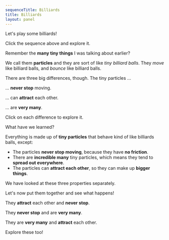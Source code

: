 ```yaml
---
sequenceTitle: Billiards
title: Billiards
layout: panel
---
```


<div id="chapter">
<div class="page">
<div class="stepLog">

Let's play some billiards!

<div class="threeColumn">
<script>
	var billiardsSim = createSimulationHere({
		pixelWidth: 250,
		pixelHeight: 250,
		initialize: function(simulation)
		{
			var p = simulation.parameters;
			p.isOnlyHardSpheres = true;

			initBilliards(simulation, simulation.boxBounds);

			setToolbarAvailableTools(simulation.toolbar, ["move"]);
			setElementIsVisible(simulation.resetButton, false);
			setElementIsVisible(simulation.toolbar.div, false);
		}
	});

	makeParentElementSequenceLink("/billiards/intro");
</script>
</div>

Click the sequence above and explore it.

<script>
	cue(waitCue(0));
	endStep();
</script>

Remember the **many tiny things** I was talking about earlier?

We call them **particles** and they are sort of like _tiny billiard balls_.
They _move_ like billiard balls, and _bounce_ like billiard balls.

There are three big differences, though. The tiny particles ...

<div class="flex">

<div class="threeColumn">

... **never stop** moving.

<script>
	var neverStopSim = createSimulationHere({
		pixelWidth: 250,
		pixelHeight: 250,
		initialize: function(simulation)
		{
			var p = simulation.parameters;
			p.isOnlyHardSpheres = true;

			var particleCount = 10;
			var initialSpeed = 1;
			for (var i = 0; i < particleCount; i++) {
				var particle = new Particle();
				particle.position = randomDiscInRect(simulation.boxBounds, particle.radius);
				v2.set(particle.velocity, randomGaussian(), randomGaussian());
				v2.scale(particle.velocity, particle.velocity, initialSpeed);
				addParticle(simulation, particle);
			}

			setToolbarAvailableTools(simulation.toolbar, ["move"]);
			setElementIsVisible(simulation.resetButton, false);
			setElementIsVisible(simulation.toolbar.div, false);
		}
	});

	makeParentElementSequenceLink("/billiards/friction");
</script>

</div>

<div class="threeColumn">

... can **attract** each other.

<script>
	var likeSim = createSimulationHere({
		pixelWidth: 250,
		pixelHeight: 250,
		initialize: function(simulation)
		{
			var p = simulation.parameters;
			p.friction = 0.2;

			addOppositeParticles(simulation, 1);

			var ljInteraction = new LennardJonesInteraction();
			ljInteraction.strength = 10;
			setInteraction(simulation, 0, 0, ljInteraction);

			setToolbarAvailableTools(simulation.toolbar, ["move"]);
			setElementIsVisible(simulation.resetButton, false);
			setElementIsVisible(simulation.toolbar.div, false);
		}

	});
	
	makeParentElementSequenceLink("/billiards/attraction");
</script>

</div>

<div class="threeColumn">

... are **very many**.

<script>
	var likeSim = createSimulationHere({
		pixelWidth: 250,
		pixelHeight: 250,
		initialize: function(simulation)
		{
			var p = simulation.parameters;
			p.friction = 0.2;
			setBoxWidth(simulation, 80);

			initBilliards(simulation, simulation.boxBounds);

			var ljInteraction = new LennardJonesInteraction();
			ljInteraction.strength = 10;
			setInteraction(simulation, 0, 0, ljInteraction);

			setToolbarAvailableTools(simulation.toolbar, ["impulse"]);
			setElementIsVisible(simulation.resetButton, false);
			setElementIsVisible(simulation.toolbar.div, false);
		}
	});

	makeParentElementSequenceLink("/billiards/many");
</script>

</div>

</div>

Click on each difference to explore it.

<script>
	cue(waitCue(0));
	endStep();
</script>

What have we learned?

Everything is made up of **tiny particles** that behave kind of like billiards balls, except:

* The particles **never stop moving**, because they have **no friction**.
* There are **incredible many** tiny particles, which means they tend to **spread out everywhere**.
* The particles can **attract each other**, so they can make up **bigger things**.

We have looked at these three properties separately.

Let's now put them together and see what happens!

<div class="flex">

<div class="threeColumn">

They **attract** each other and **never stop**.

<script>
	var attractNeverStopSim = createSimulationHere({
		pixelWidth: 250,
		pixelHeight: 250,
		initialize: function(simulation)
		{
			var p = simulation.parameters;
			p.friction = 0;

			addOppositeParticles(simulation, 1);

			var ljInteraction = new LennardJonesInteraction();
			ljInteraction.strength = 10;
			setInteraction(simulation, 0, 0, ljInteraction);

			setToolbarAvailableTools(simulation.toolbar, ["move"]);
			setElementIsVisible(simulation.resetButton, false);
			setElementIsVisible(simulation.toolbar.div, false);
		}
	});

	makeParentElementSequenceLink("/billiards/attraction_no_friction");
</script>

</div>

<div class="threeColumn">

They **never stop** and are **very many**.

<script>
	var neverStopManySim = createSimulationHere({
		pixelWidth: 250,
		pixelHeight: 250,
		initialize: function(simulation)
		{
			var p = simulation.parameters;
			p.isOnlyHardSpheres = true;
			setBoxWidth(simulation, 100)

			var particleCount = 100;
			var initialSpeed = 1;
			for (var i = 0; i < particleCount; i++) {
				var particle = new Particle();
				particle.position = randomDiscInRect(simulation.boxBounds, particle.radius);
				v2.set(particle.velocity, randomGaussian(), randomGaussian());
				v2.scale(particle.velocity, particle.velocity, initialSpeed);
				addParticle(simulation, particle);
			}

			setToolbarAvailableTools(simulation.toolbar, ["move"]);
			setElementIsVisible(simulation.resetButton, false);
			setElementIsVisible(simulation.toolbar.div, false);
		}
	});
	
	makeParentElementSequenceLink("/billiards/many_no_friction");
</script>

</div>

<div class="threeColumn">

They are **very many** and **attract** each other.

<script>
	var likeSim = createSimulationHere({
		pixelWidth: 250,
		pixelHeight: 250,
		initialize: function(simulation)
		{
			var p = simulation.parameters;
			p.friction = 0.2;

			var particleCount = 100;
			var initialSpeed = 1;
			for (var i = 0; i < particleCount; i++) {
				var particle = new Particle();
				particle.position = randomDiscInRect(simulation.boxBounds, particle.radius);
				v2.set(particle.velocity, randomGaussian(), randomGaussian());
				v2.scale(particle.velocity, particle.velocity, initialSpeed);
				addParticle(simulation, particle);
			}

			var ljInteraction = new LennardJonesInteraction();
			ljInteraction.strength = 10;
			setInteraction(simulation, 0, 0, ljInteraction);

			setToolbarAvailableTools(simulation.toolbar, ["impulse"]);
			setElementIsVisible(simulation.resetButton, false);
			setElementIsVisible(simulation.toolbar.div, false);
		}
	});

	makeParentElementSequenceLink("/billiards/many");
</script>

</div>

</div>

Explore these too!

</div>
</div>
</div>
